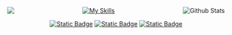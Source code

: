 <p align="center">
<img align='left' src="https://github-readme-stats.vercel.app/api?username=nicolleramos&show_icons=true&title_color=FFFFFF&text_color=FFFFFF&icon_color=FFFFFF&cache_seconds=2300&hide_border=true">
  
<img
        align="right"
        src="https://github-readme-stats.vercel.app/api/top-langs/?username=nicolleramos&show_icons=true&title_color=FFFFFF&text_color=FFFFFF&icon_color=FFFFFF&cache_seconds=2300&hide_border=true"
        alt="Github Stats"
      />
</p>

<div align="center">
  
[![My Skills](https://skillicons.dev/icons?i=py,r,mysql,postgres,sqlite,nodejs,ts,js,html,css,php,cpp,anaconda,git,vscode)](https://skillicons.dev)
</div>

<div align="center">

[![Static Badge](https://img.shields.io/badge/twitter-black)](https://x.com/luffywings) 
[![Static Badge](https://img.shields.io/badge/linkedin-black)](https://www.linkedin.com/in/nicolleramosbatista/)
[![Static Badge](https://img.shields.io/badge/instagram-black)](https://www.instagram.com/luffywings/)
</div>
